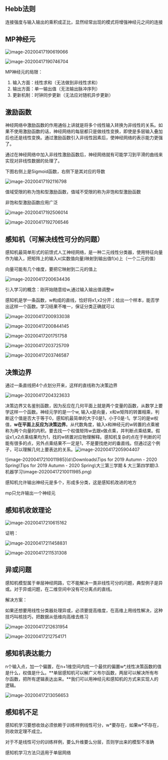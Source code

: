 ## Hebb法则

连接强度与输入输出的乘积成正比，显然经常出现的模式将增强神经元之间的连接

## MP神经元

![image-20200417190619066](C:\Users\Administrator\AppData\Roaming\Typora\typora-user-images\image-20200417190619066.png)

![image-20200417190746704](C:\Users\Administrator\AppData\Roaming\Typora\typora-user-images\image-20200417190746704.png)

MP神经元的局限：

1. 输入方面：线性求和（无法做到非线性求和）
2. 输出方面：单一输出值（无法输出脉冲序列）
3. 更新机制：时钟同步更新（无法应对随机异步更新）



## 激励函数

神经网络中激励函数的作用通俗上讲就是将多个线性输入转换为非线性的关系。如果不使用激励函数的话，神经网络的每层都只是做线性变换，即使是多层输入叠加后也还是线性变换。通过激励函数引入非线性因素后，使神经网络的表示能力更强了。

通过在神经网络中加入非线性激励函数后，神经网络就有可能学习到平滑的曲线来实现对非线性数据的处理了。

下图右侧上是Sigmoid函数，右侧下是其对应的导数

![image-20200417192116798](C:\Users\Administrator\AppData\Roaming\Typora\typora-user-images\image-20200417192116798.png)





值域受限的称为饱和型激励函数，值域不受限的称为非饱和型激励函数

非饱和型激励函数应用广泛

![image-20200417192506014](C:\Users\Administrator\AppData\Roaming\Typora\typora-user-images\image-20200417192506014.png)

![image-20200417192706546](C:\Users\Administrator\AppData\Roaming\Typora\typora-user-images\image-20200417192706546.png)

## 感知机（可解决线性可分的问题）

感知机最简单形式的前馈式人工神经网络，是一种二元线性分类器，使用特征向量作为输入，把矩阵上的输入x(实数值向量)映射到输出值f(x)上（一个二元的值）

向量可能有几个维度，要把它映射到二元的值上

![image-20200417200634436](C:\Users\Administrator\AppData\Roaming\Typora\typora-user-images\image-20200417200634436.png)

引入学习的概念：刚开始随意给w,通过输入输出值调整w

感知机是学一条函数，w构成的直线，恰好将x1,x2分开；给出一个样本，能否学出这样一个函数。学习结果不唯一，保证分类正确就可以

![image-20200417200933038](C:\Users\Administrator\AppData\Roaming\Typora\typora-user-images\image-20200417200933038.png)

![image-20200417200844145](C:\Users\Administrator\AppData\Roaming\Typora\typora-user-images\image-20200417200844145.png)

![image-20200417201751758](C:\Users\Administrator\AppData\Roaming\Typora\typora-user-images\image-20200417201751758.png)

![image-20200417203725709](C:\Users\Administrator\AppData\Roaming\Typora\typora-user-images\image-20200417203725709.png)

![image-20200417203746587](C:\Users\Administrator\AppData\Roaming\Typora\typora-user-images\image-20200417203746587.png)

## 决策边界

通过一条直线把4个点划分开来，这样的直线称为决策边界

![image-20200417204323633](C:\Users\Administrator\AppData\Roaming\Typora\typora-user-images\image-20200417204323633.png)

决策边界又名鉴别函数，因为反应在几何平面上就是两个变量的函数，从数学上要学这样一个函数。神经元学的是一个w, 输入x是向量，x和w矩阵的转置相乘，判断这个值是否大于等于0，感知机最简单的大于0是1，小于0是-1。学习的是w权值，**w在平面上反应为决策边界**。从代数角度，输入x和神经元的w转置的点乘被称为两个向量的内积。要去找一个权值矩阵w去跟x做点乘，并判断点乘结果。假设x1,x2点乘结果均为1，找的w转置对应物理解释。感知机复杂的点在于判断的可能有很多的点，另外点乘结果不一定是1，不是要找绝对的垂直线。但通过这个例子，可以理解几何上要表达的关系。![image-20200417205904407](C:\Users\Administrator\AppData\Roaming\Typora\typora-user-images\image-20200417205904407.png)

![image-20200417210011985](d:\Downloads\Tips for 2019 Autumn - 2020 Spring\Tips for 2019 Autumn - 2020 Spring\大三第三学期 & 大三第四学期\3.机器学习\image-20200417210011985.png)

感知机允许输出神经元是多个，形成多分类，这是感知机改进的地方

mp只允许输出一个神经元

## 感知机收敛理论

![image-20200417210615162](C:\Users\Administrator\AppData\Roaming\Typora\typora-user-images\image-20200417210615162.png)

证明：

![image-20200417211458831](C:\Users\Administrator\AppData\Roaming\Typora\typora-user-images\image-20200417211458831.png)

![image-20200417211531308](C:\Users\Administrator\AppData\Roaming\Typora\typora-user-images\image-20200417211531308.png)



## 异或问题

感知机模型属于单层神经网路，它不能解决一类非线性可分的问题，典型例子是异或。对于异或问题，在二维空间中没有可分离点的直线。

解决方案：

如果还想要用线性分类器处理异或，必须要提高维度，在高维上用线性解决，这种技巧叫核技巧，把数据从低维向高维去练习

![image-20200417212631954](C:\Users\Administrator\AppData\Roaming\Typora\typora-user-images\image-20200417212631954.png)

![image-20200417212754171](C:\Users\Administrator\AppData\Roaming\Typora\typora-user-images\image-20200417212754171.png)

## 感知机表达能力

n个输入点，加一个偏置，在n+1维空间内找一个最优的偏置w*,线性决策函数的值是什么，权值是什么。**单层感知机可以解广义布尔函数，两层可以解决所有布尔函数，把所有逻辑表达出来。**我们可以用神经元和感知机的方式来实现人的逻辑。

![image-20200417213056653](C:\Users\Administrator\AppData\Roaming\Typora\typora-user-images\image-20200417213056653.png)

## 感知机不足

感知机学习要想收敛必须依赖于训练样例线性可分，w\*要存在，如果w*不存在，则收敛定理不成立。

对于不是线性可分的训练样例，要么升维要么分层，否则学出来的模型不准确

感知机学习方法只适用于单层网络